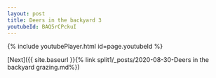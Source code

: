 ```yaml
---
layout: post
title: Deers in the backyard 3
youtubeId: BAQ5rCPckuI
---
```

 
 

 
 
 
 


{% include youtubePlayer.html id=page.youtubeId %}
 
[Next]({{ site.baseurl }}{% link  split1/_posts/2020-08-30-Deers in the backyard grazing.md%})
 
